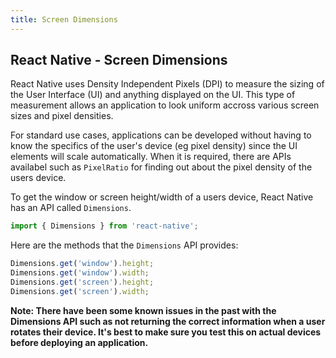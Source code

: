 ```yaml
---
title: Screen Dimensions
---
```

## React Native - Screen Dimensions

React Native uses Density Independent Pixels (DPI) to measure the sizing of the User Interface (UI) and anything displayed on the UI. This type of measurement allows an application to look uniform accross various screen sizes and pixel densities.

For standard use cases, applications can be developed without having to know the specifics of the user's device (eg pixel density) since the UI elements will scale automatically. When it is required, there are APIs availabel such as `PixelRatio` for finding out about the pixel density of the users device.

To get the window or screen height/width of a users device, React Native has an API called `Dimensions`.

```js
import { Dimensions } from 'react-native';
```

Here are the methods that the `Dimensions` API provides:
 
```js
Dimensions.get('window').height;
Dimensions.get('window').width;
Dimensions.get('screen').height;
Dimensions.get('screen').width;
```

**Note: There have been some known issues in the past with the Dimensions API such as not returning the correct information when a user rotates their device. It's best to make sure you test this on actual devices before deploying an application.**

